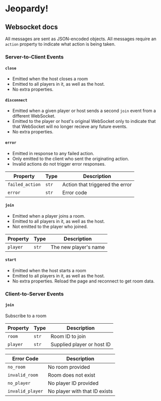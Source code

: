 # Jeopardy!

## Websocket docs

All messages are sent as JSON-encoded objects. All messages require an `action` property to indicate what action is being taken.

### Server-to-Client Events

#### `close`

-   Emitted when the host closes a room
-   Emitted to all players in it, as well as the host.
-   No extra properties.

#### `disconnect`

-   Emitted when a given player or host sends a second `join` event from a different WebSocket.
-   Emitted to the player or host's original WebSocket only to indicate that that WebSocket will no longer recieve any future events.
-   No extra properties.

#### `error`

-   Emitted in response to any failed action.
-   Only emitted to the client who sent the originating action.
-   Invalid actions do not trigger error responses.

| Property        | Type  | Description                     |
| --------------- | ----- | ------------------------------- |
| `failed_action` | `str` | Action that triggered the error |
| `error`         | `str` | Error code                      |

#### `join`

-   Emitted when a player joins a room.
-   Emitted to all players in it, as well as the host.
-   Not emitted to the player who joined.

| Property | Type  | Description           |
| -------- | ----- | --------------------- |
| `player` | `str` | The new player's name |

#### `start`

-   Emitted when the host starts a room
-   Emitted to all players in it, as well as the host.
-   No extra properties. Reload the page and reconnect to get room data.

### Client-to-Server Events

#### `join`

Subscribe to a room

| Property | Type  | Description                |
| -------- | ----- | -------------------------- |
| `room`   | `str` | Room ID to join            |
| `player` | `str` | Supplied player or host ID |

| Error Code       | Description                   |
| ---------------- | ----------------------------- |
| `no_room`        | No room provided              |
| `invalid_room`   | Room does not exist           |
| `no_player`      | No player ID provided         |
| `invalid_player` | No player with that ID exists |
